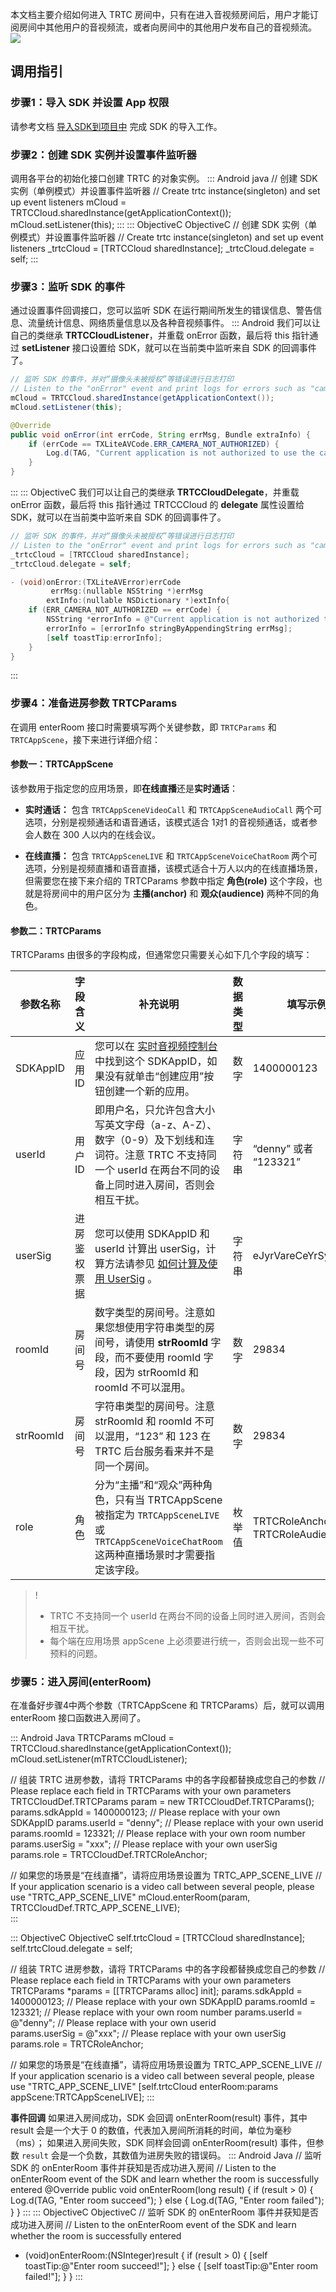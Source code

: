 本文档主要介绍如何进入 TRTC 房间中，只有在进入音视频房间后，用户才能订阅房间中其他用户的音视频流，或者向房间中的其他用户发布自己的音视频流。
![](https://qcloudimg.tencent-cloud.cn/raw/861153473c6e4679affdb2d24a71f775.png)

## 调用指引

### 步骤1：导入 SDK 并设置 App 权限
请参考文档 [导入SDK到项目中](https://cloud.tencent.com/document/product/647/32173) 完成 SDK 的导入工作。

### 步骤2：创建 SDK 实例并设置事件监听器
调用各平台的初始化接口创建 TRTC 的对象实例。
<dx-codeblock>
::: Android java
// 创建 SDK 实例（单例模式）并设置事件监听器
// Create trtc instance(singleton)  and set up event listeners
mCloud = TRTCCloud.sharedInstance(getApplicationContext());
mCloud.setListener(this);
:::
::: ObjectiveC  ObjectiveC 
// 创建 SDK 实例（单例模式）并设置事件监听器
// Create trtc instance(singleton)  and set up event listeners
_trtcCloud = [TRTCCloud sharedInstance];
_trtcCloud.delegate = self;
:::
</dx-codeblock> 

### 步骤3：监听 SDK 的事件
通过设置事件回调接口，您可以监听 SDK 在运行期间所发生的错误信息、警告信息、流量统计信息、网络质量信息以及各种音视频事件。
<dx-tabs> 
::: Android
我们可以让自己的类继承 **TRTCCloudListener**，并重载 onError 函数，最后将 this 指针通过 **setListener** 接口设置给 SDK，就可以在当前类中监听来自 SDK 的回调事件了。
```java
// 监听 SDK 的事件，并对“摄像头未被授权”等错误进行日志打印
// Listen to the "onError" event and print logs for errors such as "camera is not authorized"
mCloud = TRTCCloud.sharedInstance(getApplicationContext());
mCloud.setListener(this);

@Override
public void onError(int errCode, String errMsg, Bundle extraInfo) {
    if (errCode == TXLiteAVCode.ERR_CAMERA_NOT_AUTHORIZED) {
        Log.d(TAG, "Current application is not authorized to use the camera");
    }
}
```
:::
::: ObjectiveC
我们可以让自己的类继承 **TRTCCloudDelegate**，并重载 onError 函数，最后将 this 指针通过 TRTCCCloud 的 **delegate** 属性设置给 SDK，就可以在当前类中监听来自 SDK 的回调事件了。
```ObjectiveC
// 监听 SDK 的事件，并对“摄像头未被授权”等错误进行日志打印
// Listen to the "onError" event and print logs for errors such as "camera is not authorized"
_trtcCloud = [TRTCCloud sharedInstance];
_trtcCloud.delegate = self;

- (void)onError:(TXLiteAVError)errCode 
         errMsg:(nullable NSString *)errMsg
		extInfo:(nullable NSDictionary *)extInfo{
    if (ERR_CAMERA_NOT_AUTHORIZED == errCode) {
		NSString *errorInfo = @"Current application is not authorized to use the camera：";
		errorInfo = [errorInfo stringByAppendingString errMsg];
		[self toastTip:errorInfo];
    }
}
```
:::
</dx-tabs>

### 步骤4：准备进房参数 TRTCParams
在调用 enterRoom 接口时需要填写两个关键参数，即 `TRTCParams` 和 `TRTCAppScene`，接下来进行详细介绍：

#### 参数一：TRTCAppScene
该参数用于指定您的应用场景，即**在线直播**还是**实时通话**：
- **实时通话：**
包含 `TRTCAppSceneVideoCall` 和 `TRTCAppSceneAudioCall` 两个可选项，分别是视频通话和语音通话，该模式适合 1对1 的音视频通话，或者参会人数在 300 人以内的在线会议。

- **在线直播：**
包含 `TRTCAppSceneLIVE` 和 `TRTCAppSceneVoiceChatRoom` 两个可选项，分别是视频直播和语音直播，该模式适合十万人以内的在线直播场景，但需要您在接下来介绍的 TRTCParams 参数中指定 **角色(role)** 这个字段，也就是将房间中的用户区分为 **主播(anchor)** 和 **观众(audience)** 两种不同的角色。

#### 参数二：TRTCParams 
TRTCParams 由很多的字段构成，但通常您只需要关心如下几个字段的填写：

| 参数名称 | 字段含义 | 补充说明 | 数据类型 |填写示例 | 
|---------|---------|---------|---------|---------|
| SDKAppID | 应用 ID | 您可以在 <a href="https://console.cloud.tencent.com/trtc/app">实时音视频控制台</a> 中找到这个 SDKAppID，如果没有就单击“创建应用”按钮创建一个新的应用。| 数字 | 1400000123 | 
| userId | 用户 ID | 即用户名，只允许包含大小写英文字母（a-z、A-Z）、数字（0-9）及下划线和连词符。注意 TRTC 不支持同一个 userId 在两台不同的设备上同时进入房间，否则会相互干扰。| 字符串 | “denny” 或者 “123321”|
| userSig | 进房鉴权票据 | 您可以使用 SDKAppID 和 userId 计算出 userSig，计算方法请参见 [如何计算及使用 UserSig](https://cloud.tencent.com/document/product/647/17275) 。|字符串| eJyrVareCeYrSy1SslI... |
| roomId | 房间号 | 数字类型的房间号。注意如果您想使用字符串类型的房间号，请使用 **strRoomId** 字段，而不要使用 roomId 字段，因为 strRoomId 和 roomId 不可以混用。 | 数字 | 29834 |
| strRoomId | 房间号 | 字符串类型的房间号。注意 strRoomId 和 roomId 不可以混用，“123” 和 123 在 TRTC 后台服务看来并不是同一个房间。  | 数字 | 29834 |
| role | 角色 | 分为“主播”和“观众”两种角色，只有当 TRTCAppScene 被指定为 `TRTCAppSceneLIVE` 或 `TRTCAppSceneVoiceChatRoom` 这两种直播场景时才需要指定该字段。| 枚举值 | TRTCRoleAnchor 或 TRTCRoleAudience   |

>! 
>- TRTC 不支持同一个 userId 在两台不同的设备上同时进入房间，否则会相互干扰。
>- 每个端在应用场景 appScene 上必须要进行统一，否则会出现一些不可预料的问题。


### 步骤5：进入房间(enterRoom)
在准备好步骤4中两个参数（TRTCAppScene 和 TRTCParams）后，就可以调用 enterRoom 接口函数进入房间了。

<dx-codeblock>
::: Android  Java TRTCParams
mCloud = TRTCCloud.sharedInstance(getApplicationContext());
mCloud.setListener(mTRTCCloudListener);

// 组装 TRTC 进房参数，请将 TRTCParams 中的各字段都替换成您自己的参数
// Please replace each field in TRTCParams with your own parameters
TRTCCloudDef.TRTCParams param = new TRTCCloudDef.TRTCParams();
params.sdkAppId = 1400000123;  // Please replace with your own SDKAppID
params.userId = "denny";       // Please replace with your own userid  
params.roomId = 123321;        // Please replace with your own room number
params.userSig = "xxx";        // Please replace with your own userSig
params.role = TRTCCloudDef.TRTCRoleAnchor;

// 如果您的场景是“在线直播”，请将应用场景设置为 TRTC_APP_SCENE_LIVE
// If your application scenario is a video call between several people, please use "TRTC_APP_SCENE_LIVE"
mCloud.enterRoom(param, TRTCCloudDef.TRTC_APP_SCENE_LIVE);		
:::

::: ObjectiveC  ObjectiveC 
self.trtcCloud = [TRTCCloud sharedInstance];
self.trtcCloud.delegate = self;

// 组装 TRTC 进房参数，请将 TRTCParams 中的各字段都替换成您自己的参数
// Please replace each field in TRTCParams with your own parameters
TRTCParams *params = [[TRTCParams alloc] init];
params.sdkAppId = 1400000123;  // Please replace with your own SDKAppID
params.roomId = 123321; // Please replace with your own room number
params.userId = @"denny";   // Please replace with your own userid  
params.userSig = @"xxx"; // Please replace with your own userSig
params.role = TRTCRoleAnchor; 

// 如果您的场景是“在线直播”，请将应用场景设置为 TRTC_APP_SCENE_LIVE
// If your application scenario is a video call between several people, please use "TRTC_APP_SCENE_LIVE"
[self.trtcCloud enterRoom:params appScene:TRTCAppSceneLIVE];
:::
</dx-codeblock>

**事件回调**
如果进入房间成功，SDK 会回调 onEnterRoom(result) 事件，其中 result 会是一个大于 0 的数值，代表加入房间所消耗的时间，单位为毫秒（ms）；
如果进入房间失败，SDK 同样会回调 onEnterRoom(result) 事件，但参数 `result` 会是一个负数，其数值为进房失败的错误码。
<dx-codeblock>
::: Android Java
// 监听 SDK 的 onEnterRoom 事件并获知是否成功进入房间
// Listen to the onEnterRoom event of the SDK and learn whether the room is successfully entered
@Override
public void onEnterRoom(long 	result) {
    if (result > 0) {
        Log.d(TAG, "Enter room succeed");
    } else {
        Log.d(TAG, "Enter room failed");
    }
}
:::
::: ObjectiveC ObjectiveC
// 监听 SDK 的 onEnterRoom 事件并获知是否成功进入房间
// Listen to the onEnterRoom event of the SDK and learn whether the room is successfully entered
- (void)onEnterRoom:(NSInteger)result {
    if (result > 0) {
        [self toastTip:@"Enter room succeed!"];
    } else {
        [self toastTip:@"Enter room failed!"];
    }
}
:::
</dx-codeblock>
